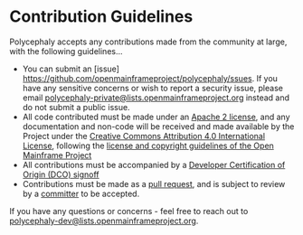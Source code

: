 # Contribution Guidelines

Polycephaly accepts any contributions made from the community at large, with the following guidelines...

- You can submit an [issue] https://github.com/openmainframeproject/polycephaly/ssues. If you have any sensitive concerns or wish to report a security issue, please email polycephaly-private@lists.openmainframeproject.org instead and do not submit a public issue.
- All code contributed must be made under an [Apache 2 license](https://spdx.org/licenses/Apache-2.0.html), and any documentation and non-code will be received and made available by the Project under the [Creative Commons Attribution 4.0 International License](http://creativecommons.org/licenses/by/4.0/), following the [license and copyright guidelines of the Open Mainframe Project](https://github.com/openmainframeproject/tsc/blob/master/process/contribution_guidelines.md#license-specification)
- All contributions must be accompanied by a [Developer Certification of Origin (DCO) signoff](https://github.com/openmainframeproject/tsc/blob/master/process/contribution_guidelines.md#developer-certificate-of-origin)
- Contributions must be made as a [pull request](https://github.com/openmainframeproject/ploycephaly/pulls), and is subject to review by a [committer](https://github.com/openmainframeproject/polycephaly/blob/master/governance.md#committer) to be accepted.

If you have any questions or concerns - feel free to reach out to polycephaly-dev@lists.openmainframeproject.org.
